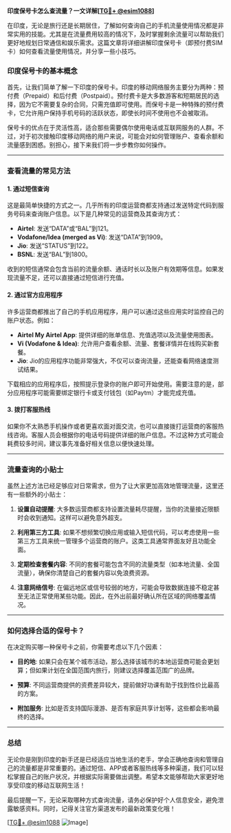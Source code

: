 **印度保号卡怎么查流量？一文详解[[TG💪+ @esim1088](https://t.me/s/esim1088)]**

在印度，无论是旅行还是长期居住，了解如何查询自己的手机流量使用情况都是非常实用的技能。尤其是在流量费用较高的情况下，及时掌握剩余流量可以帮助我们更好地规划日常通信和娱乐需求。这篇文章将详细讲解印度保号卡（即预付费SIM卡）如何查看流量使用情况，并分享一些小技巧。

### 印度保号卡的基本概念

首先，让我们简单了解一下印度的保号卡。印度的移动网络服务主要分为两种：预付费（Prepaid）和后付费（Postpaid）。预付费卡是大多数游客和短期居民的选择，因为它不需要复杂的合同，只需充值即可使用。而保号卡是一种特殊的预付费卡，它允许用户保持手机号码的活跃状态，即使长时间不使用也不会被取消。

保号卡的优点在于灵活性高，适合那些需要偶尔使用电话或互联网服务的人群。不过，对于初次接触印度移动网络的用户来说，可能会对如何管理账户、查看余额和流量感到困惑。别担心，接下来我们将一步步教你如何操作。

---

### 查看流量的常见方法

#### 1. **通过短信查询**
这是最简单快捷的方式之一。几乎所有的印度运营商都支持通过发送特定代码到服务号码来查询账户信息。以下是几种常见的运营商及其查询方式：

- **Airtel**: 发送“DATA”或“BAL”到121。
- **Vodafone/Idea (merged as Vi)**: 发送“DATA”到1909。
- **Jio**: 发送“STATUS”到122。
- **BSNL**: 发送“BAL”到1800。

收到的短信通常会包含当前的流量余额、通话时长以及账户有效期等信息。如果发现流量不足，还可以直接通过短信进行充值。

#### 2. **通过官方应用程序**
许多运营商都推出了自己的手机应用程序，用户可以通过这些应用实时监控自己的账户状态。例如：

- **Airtel My Airtel App**: 提供详细的账单信息、充值选项以及流量使用图表。
- **Vi (Vodafone & Idea)**: 允许用户查看余额、流量、套餐详情并在线购买新套餐。
- **Jio**: Jio的应用程序功能非常强大，不仅可以查询流量，还能查看网络速度测试结果。

下载相应的应用程序后，按照提示登录你的账户即可开始使用。需要注意的是，部分应用程序可能需要绑定银行卡或支付钱包（如Paytm）才能完成充值。

#### 3. **拨打客服热线**
如果你不太熟悉手机操作或者更喜欢面对面交流，也可以直接拨打运营商的客服热线咨询。客服人员会根据你的电话号码提供详细的账户信息。不过这种方式可能会耗费较多时间，建议事先准备好相关信息以便快速处理。

---

### 流量查询的小贴士

虽然上述方法已经足够应对日常需求，但为了让大家更加高效地管理流量，这里还有一些额外的小贴士：

1. **设置自动提醒**: 大多数运营商都支持设置流量耗尽提醒，当你的流量接近限额时会收到通知。这样可以避免意外超支。
   
2. **利用第三方工具**: 如果不想频繁切换应用或输入短信代码，可以考虑使用一些第三方工具来统一管理多个运营商的账户。这类工具通常界面友好且功能全面。

3. **定期检查套餐内容**: 不同的套餐可能包含不同的流量类型（如本地流量、全国流量），确保你清楚自己的套餐内容以免浪费资源。

4. **注意网络信号**: 在偏远地区或信号较弱的地方，可能会导致数据连接不稳定甚至无法正常使用某些功能。因此，在外出前最好确认所在区域的网络覆盖情况。

---

### 如何选择合适的保号卡？

在决定购买哪一种保号卡之前，你需要考虑以下几个因素：

- **目的地**: 如果只会在某个城市活动，那么选择该城市的本地运营商可能会更划算；但如果计划在全国范围内旅行，则建议选择覆盖范围广的品牌。
  
- **预算**: 不同运营商提供的资费差异较大，提前做好功课有助于找到性价比最高的方案。

- **附加服务**: 比如是否支持国际漫游、是否有家庭共享计划等，这些都会影响最终的选择。

---

### 总结

无论你是刚到印度的新手还是已经适应当地生活的老手，学会正确地查询和管理自己的流量都是非常重要的。通过短信、APP或者客服热线等多种渠道，我们可以轻松掌握自己的账户状况，并根据实际需要做出调整。希望本文能够帮助大家更好地享受印度的移动互联网生活！

最后提醒一下，无论采取哪种方式查询流量，请务必保护好个人信息安全，避免泄露敏感资料。同时，记得关注官方渠道发布的最新政策变化哦！

[[TG💪+ @esim1088](https://t.me/s/esim1088) ![Image](https://i.postimg.cc/4NQfJmqS/Snipaste-2025-05-13-00-14-12.png)]